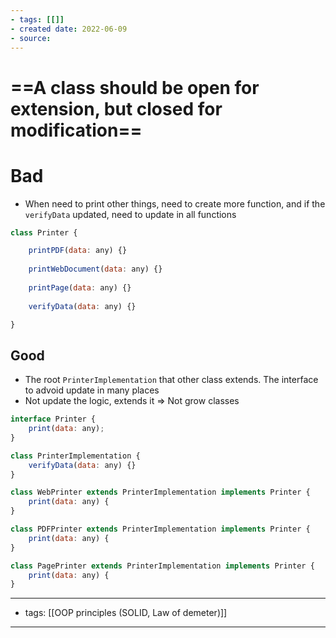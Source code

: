 ```yaml
---
- tags: [[]]
- created date: 2022-06-09
- source: 
---
```


# ==A class should be open for extension, but closed for modification==
# Bad
- When need to print other things, need to create more function, and if the `verifyData` updated, need to update in all functions
```js
class Printer {

	printPDF(data: any) {}
	
	printWebDocument(data: any) {}
	
	printPage(data: any) {}
	
	verifyData(data: any) {}

}
```
## Good
- The root `PrinterImplementation` that other class extends. The interface to advoid update in many places
- Not update the logic, extends it => Not grow classes
```js
interface Printer {
	print(data: any);
}

class PrinterImplementation {
	verifyData(data: any) {}
}

class WebPrinter extends PrinterImplementation implements Printer {
	print(data: any) {
}

class PDFPrinter extends PrinterImplementation implements Printer {
	print(data: any) {
}

class PagePrinter extends PrinterImplementation implements Printer {
	print(data: any) {
}
```

---
- tags: [[OOP principles (SOLID, Law of demeter)]]
---